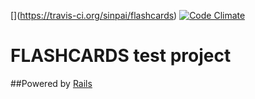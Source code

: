 [[](https://api.travis-ci.org/sinpai/flashcards.svg)](https://travis-ci.org/sinpai/flashcards)
[![Code Climate](https://codeclimate.com/github/sinpai/flashcards/badges/gpa.svg)](https://codeclimate.com/github/sinpai/flashcards)

# FLASHCARDS test project

##Powered by [Rails](http://rubyonrails.org/)
